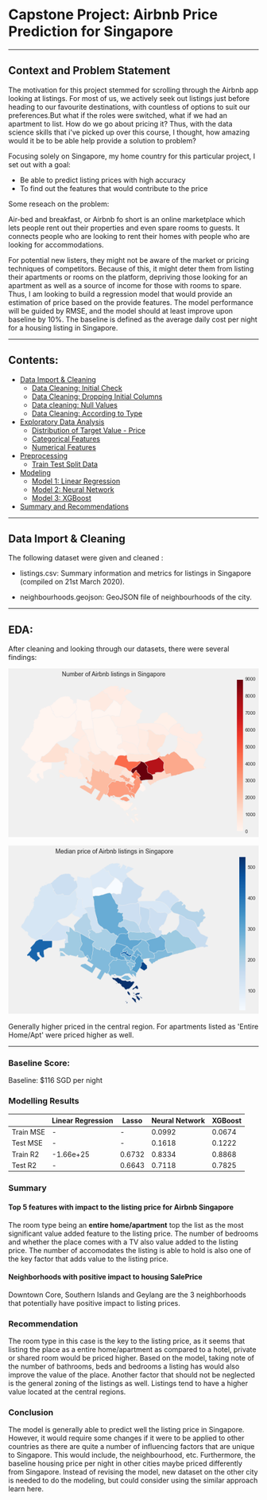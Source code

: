 # Capstone Project: Airbnb Price Prediction for Singapore

---

## Context and Problem Statement

The motivation for this project stemmed for scrolling through the Airbnb app looking at listings. For most of us, we actively seek out listings just before heading to our favourite destinations, with countless of options to suit our preferences.But what if the roles were switched, what if we had an apartment to list. How do we go about pricing it? Thus, with the data science skills that i've picked up over this course, I thought, how amazing would it be to be able help provide a solution to problem?

Focusing solely on Singapore, my home country for this particular project, I set out with a goal:

+ Be able to predict listing prices with high accuracy
+ To find out the features that would contribute to the price

Some reseach on the problem:

Air-bed and breakfast, or Airbnb fo short is an online marketplace which lets people rent out their properties and even spare rooms to guests. It connects people who are looking to rent their homes with people who are looking for accommodations.

For potential new listers, they might not be aware of the market or pricing techniques of competitors. Because of this, it might deter them from listing their apartments or rooms on the platform, depriving those looking for an apartment as well as a source of income for those with rooms to spare. Thus, I am looking to build a regression model that would provide an estimation of price based on the provide features. The model performance will be guided by RMSE, and the model should at least improve upon baseline by 10%. The baseline is defined as the average daily cost per night for a housing listing in Singapore.

---

## Contents:
- [Data Import & Cleaning](#Data-Import-&-Cleaning)
    + [Data Cleaning: Initial Check](#Data-Cleaning:-Initial-Check)
    + [Data Cleaning: Dropping Initial Columns](#Data-Cleaning:-Dropping-Initial-Columns)
    + [Data cleaning: Null Values](#Data-cleaning:-Null-Values)
    + [Data Cleaning: According to Type](#Data-Cleaning:-According-to-Type)
- [Exploratory Data Analysis](#EDA)
    + [Distribution of Target Value - Price](#Distribution-of-Target-Value---Price)
    + [Categorical Features](#Categorical-Features)
    + [Numerical Features](#Numerical-Features)
- [Preprocessing](#Preprocessing)
    + [Train Test Split Data](#Train-Test-Split-Data)
- [Modeling](#Modeling)
    + [Model 1: Linear Regression](#Model-1:-Linear-Regression)
    + [Model 2: Neural Network](#Model-2:-Neural-Network)
    + [Model 3: XGBoost](#Model-3:-XGBoost)
- [Summary and Recommendations](#Summary-and-Recommendations)

---

## Data Import & Cleaning

The following dataset were given and cleaned :

- listings.csv: Summary information and metrics for listings in Singapore (compiled on 21st March 2020).

- neighbourhoods.geojson: GeoJSON file of neighbourhoods of the city.

---

## EDA:

After cleaning and looking through our datasets, there were several findings:

![Price Distribution For Singapore](./image/airbnbprice_dist.png)

![Median Price](./image/medianprice.png)

Generally higher priced in the central region.
For apartments listed as 'Entire Home/Apt' were priced higher as well.

---

### Baseline Score:

Baseline: $116 SGD per night

### Modelling Results

| |Linear Regression|Lasso|Neural Network|XGBoost
|---|---|---|---|---|
|Train MSE|-|-|0.0992|0.0674|
|Test MSE|-|-|0.1618|0.1222|
|Train R2|-1.66e+25|0.6732|0.8334|0.8868|
|Test R2|-|0.6643|0.7118|0.7825|


### Summary

#### Top 5 features with impact to the listing price for Airbnb Singapore
The room type being an **entire home/apartment** top the list as the most significant value added feature to the listing price. The number of bedrooms and whether the place comes with a TV also value added to the listing price. The number of accomodates the listing is able to hold is also one of the key factor that adds value to the listing price.

#### Neighborhoods with positive impact to housing SalePrice

Downtown Core, Southern Islands and Geylang are the 3 neighborhoods that potentially have positive impact to listing prices.

### Recommendation

The room type in this case is the key to the listing price, as it seems that listing the place as a entire home/apartment as compared to a hotel, private or shared room would be priced higher. Based on the model, taking note of the number of bathrooms, beds and bedrooms a listing has would also improve the value of the place. Another factor that should not be neglected is the general zoning of the listings as well. Listings tend to have a higher value located at the central regions.

### Conclusion

The model is generally able to predict well the listing price in Singapore. However, it would require some changes if it were to be applied to other countries as there are quite a number of influencing factors that are unique to Singapore. This would include, the neighbourhood, etc. Furthermore, the baseline housing price per night in other cities maybe priced differently from Singapore. Instead of revising the model, new dataset on the other city is needed to do the modeling, but could consider using the similar approach learn here.
